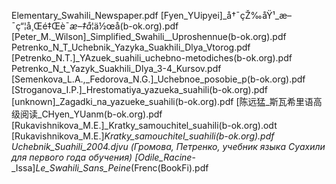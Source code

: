 Elementary_Swahili_Newspaper.pdf
[Fyen_YUipyei]_å†¯çŽ‰åŸ¹_æ–¯ç“¦å¸Œé‡Œè¯_æ–‡å_¦ä½œå(b-ok.org).pdf
[Peter_M._Wilson]_Simplified_Swahili__Uproshennue(b-ok.org).pdf
Petrenko_N_T_Uchebnik_Yazyka_Suakhili_Dlya_Vtorog.pdf
[Petrenko_N.T.]_YAzuek_suahili_uchebno-metodiches(b-ok.org).pdf
Petrenko_N_t_Yazyk_Suakhili_Dlya_3-4_Kursov.pdf
[Semenkova_L.A.,_Fedorova_N.G.]_Uchebnoe_posobie_p(b-ok.org).pdf
[Stroganova_I.P.]_Hrestomatiya_yazueka_suahili(b-ok.org).pdf
[unknown]_Zagadki_na_yazueke_suahili(b-ok.org).pdf
[陈远猛_斯瓦希里语高级阅读_CHyen_YUanm(b-ok.org).pdf
[Rukavishnikova_M.E.]_Kratky_samouchitel_suahili(b-ok.org).odt
[Rukavishnikova_M.E.]_Kratky_samouchitel_suahili(b-ok.org).pdf
Uchebnik_Suahili_2004.djvu (Громова, Петренко, учебник языка Суахили для первого года обучения)
[Odile_Racine_-_Issa]_Le_Swahili_Sans_Peine_(Frenc(BookFi).pdf